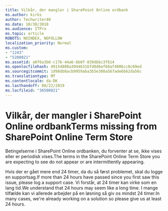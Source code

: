 ```yaml
---
title: Vilkår, der mangler i SharePoint Online ordbank
ms.author: kirks
author: Techwriter40
ms.date: 10/30/2018
ms.audience: ITPro
ms.topic: article
ROBOTS: NOINDEX, NOFOLLOW
localization_priority: Normal
ms.custom:
- "1243"
- "5200021"
ms.assetid: a0f6a3b6-c17b-44a6-bb0f-039dbbc3f614
ms.openlocfilehash: 49154808a30446316fd8d6ef68af4086cc8c69ed
ms.sourcegitcommit: 1d98db8acb9959aba3b5e308a567ade6b62da56c
ms.translationtype: MT
ms.contentlocale: da-DK
ms.lasthandoff: 08/22/2019
ms.locfileid: "36500821"
---
```

# <a name="terms-missing-from-sharepoint-online-term-store"></a><span data-ttu-id="e1845-102">Vilkår, der mangler i SharePoint Online ordbank</span><span class="sxs-lookup"><span data-stu-id="e1845-102">Terms missing from SharePoint Online Term Store</span></span>

<span data-ttu-id="e1845-103">Betingelserne i SharePoint Online ordbanken, du forventer at se, ikke vises eller er periodisk vises.</span><span class="sxs-lookup"><span data-stu-id="e1845-103">The terms in the SharePoint Online Term Store you are expecting to see do not appear or are intermittently appearing.</span></span>
  
<span data-ttu-id="e1845-104">Hvis der er gået mere end 24 timer, da du så først problemet, skal du logge en supportsag.</span><span class="sxs-lookup"><span data-stu-id="e1845-104">If more than 24 hours have passed since you first saw this issue, please log a support case.</span></span> <span data-ttu-id="e1845-105">Vi forstår, at 24 timer kan virke som en lang tid.</span><span class="sxs-lookup"><span data-stu-id="e1845-105">We understand that 24 hours may seem like a long time.</span></span> <span data-ttu-id="e1845-106">I mange tilfælde kan vi allerede arbejder på en løsning så giv os mindst 24 timer.</span><span class="sxs-lookup"><span data-stu-id="e1845-106">In many cases, we're already working on a solution so please give us at least 24 hours.</span></span>
  